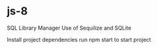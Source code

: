 # js-8
 SQL Library Manager
Use of Sequilize and SQLite

Install project dependencies
run npm start to start project
